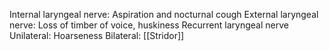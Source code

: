 Internal laryngeal nerve: Aspiration and nocturnal cough
External laryngeal nerve: Loss of timber of voice, huskiness
Recurrent laryngeal nerve
	Unilateral: Hoarseness
	Bilateral: [[Stridor]]
